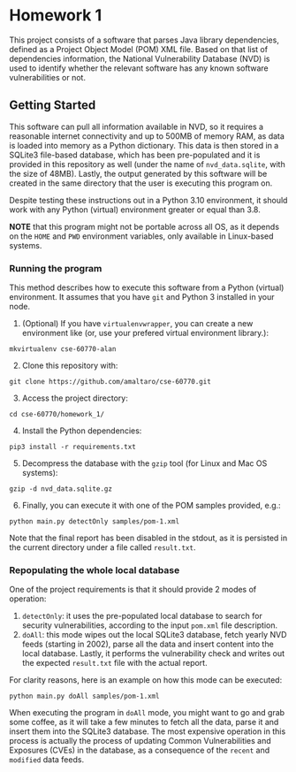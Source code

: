 # Homework 1

This project consists of a software that parses Java library dependencies, defined as a Project
Object Model (POM) XML file.
Based on that list of dependencies information, the National Vulnerability Database (NVD) is used
to identify whether the relevant
software has any known software vulnerabilities or not.

## Getting Started

This software can pull all information available in NVD, so it requires a reasonable internet
connectivity and up to 500MB of memory RAM, as data is loaded into memory as a Python dictionary.
This data is then stored in a SQLite3 file-based database, which has been pre-populated and it is
provided in this repository as well (under the name of `nvd_data.sqlite`, with the size of 48MB).
Lastly, the output generated by this software will be created in the same directory that the user
is executing this program on.

Despite testing these instructions out in a Python 3.10 environment, it should work with any Python
(virtual) environment greater or equal than 3.8.

**NOTE** that this program might not be portable across all OS, as it depends on the `HOME` and
`PWD` environment variables, only available in Linux-based systems.

### Running the program

This method describes how to execute this software from a Python (virtual) environment. It assumes
that you have `git` and Python 3 installed in your node.

1. (Optional) If you have `virtualenvwrapper`, you can create a new environment like (or, use your
prefered virtual environment library.):
```
mkvirtualenv cse-60770-alan
```
2. Clone this repository with:
```
git clone https://github.com/amaltaro/cse-60770.git
```
3. Access the project directory:
```
cd cse-60770/homework_1/
```
4. Install the Python dependencies:
```
pip3 install -r requirements.txt
```
5. Decompress the database with the `gzip` tool (for Linux and Mac OS systems):
```
gzip -d nvd_data.sqlite.gz
```
6. Finally, you can execute it with one of the POM samples provided, e.g.:
```
python main.py detectOnly samples/pom-1.xml
```

Note that the final report has been disabled in the stdout, as it is persisted in the current
directory under a file called `result.txt`.

### Repopulating the whole local database

One of the project requirements is that it should provide 2 modes of operation:
1. `detectOnly`: it uses the pre-populated local database to search for security vulnerabilities,
according to the input `pom.xml` file description.
3. `doAll`: this mode wipes out the local SQLite3 database, fetch yearly NVD feeds (starting in
2002), parse all the data and insert content into the local database. Lastly, it performs the
vulnerability check and writes out the expected `result.txt` file with the actual report.


For clarity reasons, here is an example on how this mode can be executed:
```
python main.py doAll samples/pom-1.xml
```

When executing the program in `doAll` mode, you might want to go and grab some coffee, as it
will take a few minutes to fetch all the data, parse it and insert them into the SQLite3 database.
The most expensive operation in this process is actually the process of updating Common Vulnerabilities
and Exposures (CVEs) in the database, as a consequence of the `recent` and `modified` data feeds.
